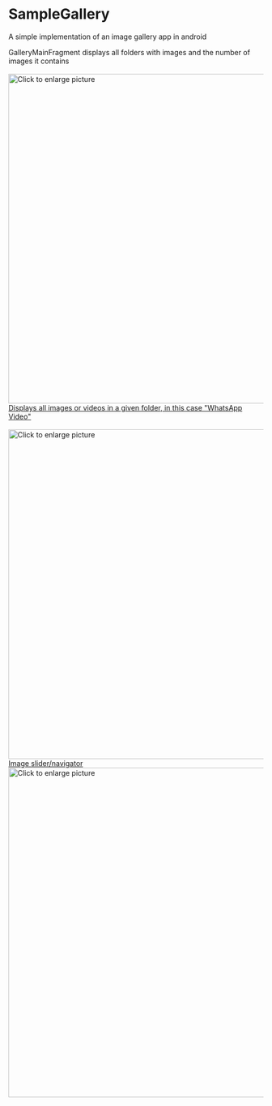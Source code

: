 # SampleGallery
A simple implementation of an image gallery app in android

GalleryMainFragment displays all folders with images and the number of images it contains <br />
<br />
<a href="https://drive.google.com/uc?export=view&id=1Prg3loFlg4YI7sceNtifhuadfr1sgAG1"><img src="https://drive.google.com/uc?export=view&id=1Prg3loFlg4YI7sceNtifhuadfr1sgAG1" style="width: 650px; max-width: 100%; height: auto" title="Click to enlarge picture" />
Displays all images or videos in a given folder, in this case "WhatsApp Video" <br />
<br />
  <a href="https://drive.google.com/uc?export=view&id=1ZnOGY7NEKcgSAqoBy0bQeceSN9mcBMXY"><img src="https://drive.google.com/uc?export=view&id=1ZnOGY7NEKcgSAqoBy0bQeceSN9mcBMXY" style="width: 650px; max-width: 100%; height: auto" title="Click to enlarge picture" />
<br />
Image slider/navigator <br />
 <a href="https://drive.google.com/uc?export=view&id=1q2hvbBkncx6-N4w8PIMU0v1ph87DbDky"><img src="https://drive.google.com/uc?export=view&id=1q2hvbBkncx6-N4w8PIMU0v1ph87DbDky" style="width: 650px; max-width: 100%; height: auto" title="Click to enlarge picture" />
